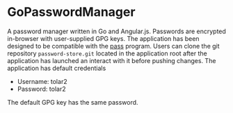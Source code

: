 # GoPasswordManager

A password manager written in Go and Angular.js. Passwords are encrypted in-browser with user-supplied GPG keys. The application has been designed to be compatible with the [pass](https://www.passwordstore.org/) program.
Users can clone the git repository `password-store.git` located in the application root after the application has launched an interact with it before pushing changes.
The application has default credentials
 - Username: tolar2
 - Password: tolar2

The default GPG key has the same password.
